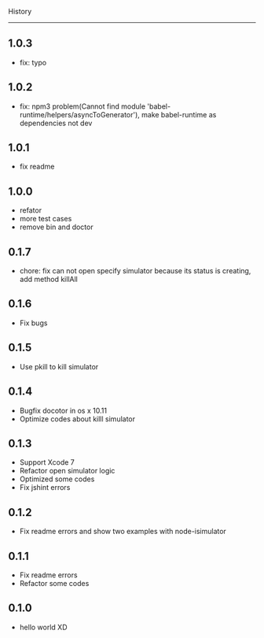  History

---

## 1.0.3

- fix: typo

## 1.0.2

- fix: npm3 problem(Cannot find module 'babel-runtime/helpers/asyncToGenerator'), make babel-runtime as dependencies not dev

## 1.0.1

- fix readme

## 1.0.0

- refator
- more test cases
- remove bin and doctor

## 0.1.7

- chore: fix can not open specify simulator because its status is creating, add method killAll

## 0.1.6

- Fix bugs

## 0.1.5

- Use pkill to kill simulator

## 0.1.4

- Bugfix docotor in os x 10.11
- Optimize codes about killl simulator

## 0.1.3

- Support Xcode 7
- Refactor open simulator logic
- Optimized some codes 
- Fix jshint errors

## 0.1.2

- Fix readme errors and show two examples with node-isimulator


## 0.1.1

- Fix readme errors
- Refactor some codes

## 0.1.0

- hello world XD

